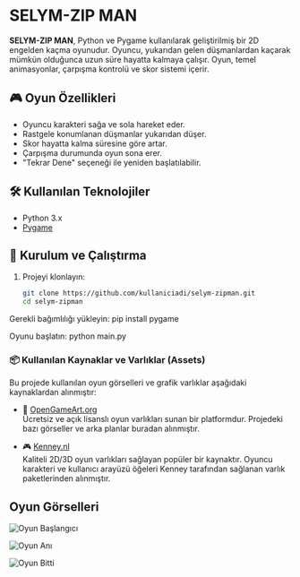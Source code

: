 # SELYM-ZIP MAN

**SELYM-ZIP MAN**, Python ve Pygame kullanılarak geliştirilmiş bir 2D engelden kaçma oyunudur. Oyuncu, yukarıdan gelen düşmanlardan kaçarak mümkün olduğunca uzun süre hayatta kalmaya çalışır. Oyun, temel animasyonlar, çarpışma kontrolü ve skor sistemi içerir.

## 🎮 Oyun Özellikleri

- Oyuncu karakteri sağa ve sola hareket eder.
- Rastgele konumlanan düşmanlar yukarıdan düşer.
- Skor hayatta kalma süresine göre artar.
- Çarpışma durumunda oyun sona erer.
- "Tekrar Dene" seçeneği ile yeniden başlatılabilir.

## 🛠 Kullanılan Teknolojiler

- Python 3.x
- [Pygame](https://www.pygame.org/)

## 🚀 Kurulum ve Çalıştırma

1. Projeyi klonlayın:

   ```bash
   git clone https://github.com/kullaniciadi/selym-zipman.git
   cd selym-zipman

Gerekli bağımlılığı yükleyin:
  pip install pygame

Oyunu başlatın:
  python main.py

### 📦 Kullanılan Kaynaklar ve Varlıklar (Assets)

Bu projede kullanılan oyun görselleri ve grafik varlıklar aşağıdaki kaynaklardan alınmıştır:

- 🎨 [OpenGameArt.org](https://opengameart.org/)  
  Ücretsiz ve açık lisanslı oyun varlıkları sunan bir platformdur. Projedeki bazı görseller ve arka planlar buradan alınmıştır.

- 🎮 [Kenney.nl](https://kenney.nl/assets)  
  Kaliteli 2D/3D oyun varlıkları sağlayan popüler bir kaynaktır. Oyuncu karakteri ve kullanıcı arayüzü öğeleri Kenney tarafından sağlanan varlık paketlerinden alınmıştır.


##  Oyun Görselleri

![Oyun Başlangıcı](./images/1.jpg)  


![Oyun Anı](./images/2.jpg)  


![Oyun Bitti](./images/3.jpg)  


